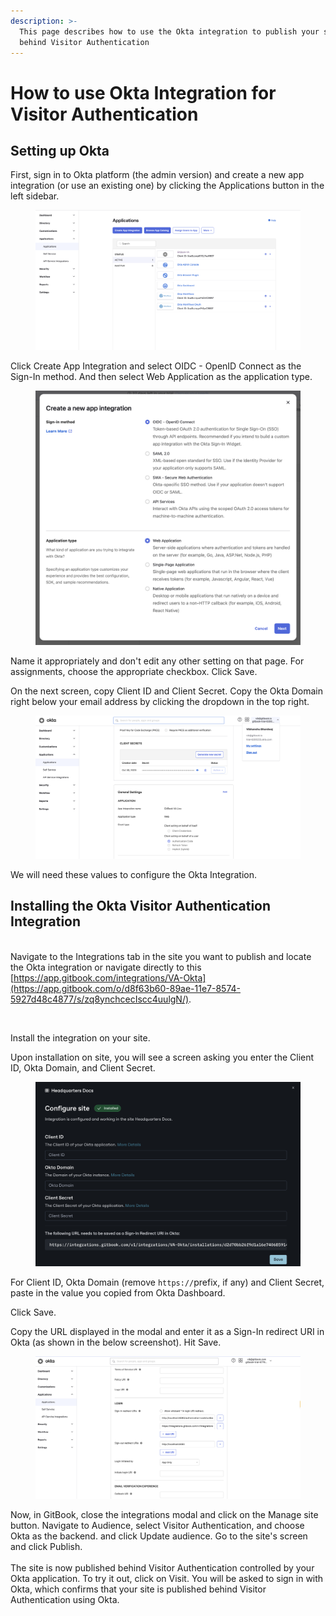 ```yaml
---
description: >-
  This page describes how to use the Okta integration to publish your site
  behind Visitor Authentication
---
```


# How to use Okta Integration for Visitor Authentication

## Setting up Okta

First, sign in to Okta platform (the admin version) and create a new app integration (or use an existing one) by clicking the Applications button in the left sidebar.&#x20;

<figure><img src="../../../.gitbook/assets/Screen Shot 2023-10-30 at 1.32.55 PM.png" alt=""><figcaption></figcaption></figure>

Click Create App Integration and select OIDC - OpenID Connect as the Sign-In method. And then select Web Application as the application type.

<figure><img src="../../../.gitbook/assets/Screen Shot 2023-10-30 at 1.39.15 PM.png" alt=""><figcaption></figcaption></figure>

Name it appropriately and don't edit any other setting on that page. For assignments, choose the appropriate checkbox. Click Save.

On the next screen, copy Client ID and Client Secret. Copy the Okta Domain right below your email address by clicking the dropdown in the top right.&#x20;

<figure><img src="../../../.gitbook/assets/Screen Shot 2023-10-30 at 4.52.14 PM.png" alt=""><figcaption></figcaption></figure>

We will need these values to configure the Okta Integration.

## Installing the Okta Visitor Authentication Integration

\
Navigate to the Integrations tab in the site you want to publish and locate the Okta integration or navigate directly to this [https://app.gitbook.com/integrations/VA-Okta](https://app.gitbook.com/o/d8f63b60-89ae-11e7-8574-5927d48c4877/s/zq8ynchcecIscc4uulgN/).

<figure><img src="broken-reference" alt=""><figcaption></figcaption></figure>

Install the integration on your site.

Upon installation on site, you will see a screen asking you enter the Client ID, Okta Domain, and Client Secret.

<figure><img src="../../../.gitbook/assets/Screen Shot 2024-12-13 at 3.34.37 PM.png" alt=""><figcaption></figcaption></figure>



For Client ID, Okta Domain (remove `https://`prefix, if any)  and Client Secret, paste in the value you copied from Okta Dashboard.&#x20;

Click Save.

Copy the URL displayed in the modal and enter it as a Sign-In redirect URI in Okta (as shown in the below screenshot). Hit Save.

<figure><img src="../../../.gitbook/assets/Screen Shot 2024-01-14 at 7.55.08 PM.png" alt=""><figcaption></figcaption></figure>

Now, in GitBook, close the integrations modal and click on the Manage site button. Navigate to Audience, select Visitor Authentication, and choose Okta as the backend. and click Update audience. Go to the site's screen and click Publish.\
\
The site is now published behind Visitor Authentication controlled by your Okta application. To try it out, click on Visit. You will be asked to sign in with Okta, which confirms that your site is published behind Visitor Authentication using Okta.
